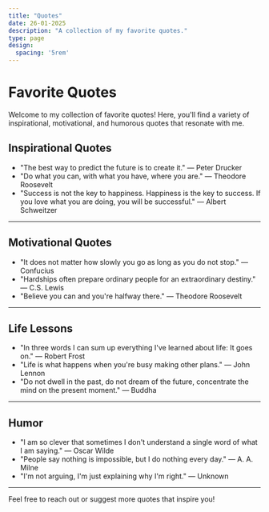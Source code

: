 ```yaml
---
title: "Quotes"
date: 26-01-2025
description: "A collection of my favorite quotes."
type: page
design:
  spacing: '5rem'
---
```


# Favorite Quotes

Welcome to my collection of favorite quotes! Here, you'll find a variety of inspirational, motivational, and humorous quotes that resonate with me.


## Inspirational Quotes

- "The best way to predict the future is to create it." — Peter Drucker
- "Do what you can, with what you have, where you are." — Theodore Roosevelt
- "Success is not the key to happiness. Happiness is the key to success. If you love what you are doing, you will be successful." — Albert Schweitzer

---

## Motivational Quotes

- "It does not matter how slowly you go as long as you do not stop." — Confucius
- "Hardships often prepare ordinary people for an extraordinary destiny." — C.S. Lewis
- "Believe you can and you're halfway there." — Theodore Roosevelt

---

## Life Lessons

- "In three words I can sum up everything I've learned about life: It goes on." — Robert Frost
- "Life is what happens when you're busy making other plans." — John Lennon
- "Do not dwell in the past, do not dream of the future, concentrate the mind on the present moment." — Buddha

---

## Humor

- "I am so clever that sometimes I don't understand a single word of what I am saying." — Oscar Wilde
- "People say nothing is impossible, but I do nothing every day." — A. A. Milne
- "I'm not arguing, I'm just explaining why I'm right." — Unknown

---

Feel free to reach out or suggest more quotes that inspire you!

